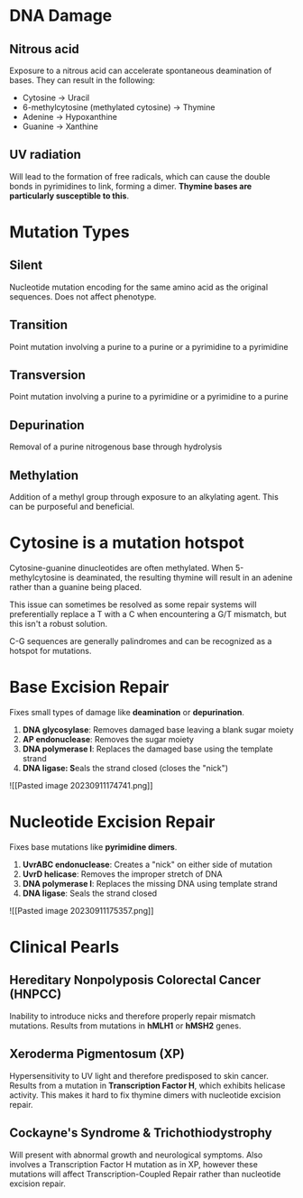 # DNA Damage
## Nitrous acid
Exposure to a nitrous acid can accelerate spontaneous deamination of bases. They can result in the following:
- Cytosine → Uracil
- 6-methylcytosine (methylated cytosine) → Thymine
- Adenine → Hypoxanthine
- Guanine → Xanthine
## UV radiation
Will lead to the formation of free radicals, which can cause the double bonds in pyrimidines to link, forming a dimer. **Thymine bases are particularly susceptible to this**.
# Mutation Types
## Silent
Nucleotide mutation encoding for the same amino acid as the original sequences. Does not affect phenotype.
## Transition
Point mutation involving a purine to a purine or a pyrimidine to a pyrimidine
## Transversion
Point mutation involving a purine to a pyrimidine or a pyrimidine to a purine
## Depurination
Removal of a purine nitrogenous base through hydrolysis
## Methylation
Addition of a methyl group through exposure to an alkylating agent. This can be purposeful and beneficial.
# Cytosine is a mutation hotspot
Cytosine-guanine dinucleotides are often methylated. When 5-methylcytosine is deaminated, the resulting thymine will result in an adenine rather than a guanine being placed.

This issue can sometimes be resolved as some repair systems will preferentially replace a T with a C when encountering a G/T mismatch, but this isn't a robust solution.

C-G sequences are generally palindromes and can be recognized as a hotspot for mutations.
# Base Excision Repair
Fixes small types of damage like **deamination** or **depurination**.

1. **DNA glycosylase**: Removes damaged base leaving a blank sugar moiety
2. **AP endonuclease**: Removes the sugar moiety
3. **DNA polymerase I**: Replaces the damaged base using the template strand
4. **DNA ligase: S**eals the strand closed (closes the "nick")

![[Pasted image 20230911174741.png]]
# Nucleotide Excision Repair
Fixes base mutations like **pyrimidine dimers**.

1. **UvrABC endonuclease**: Creates a "nick" on either side of mutation
2. **UvrD helicase**: Removes the improper stretch of DNA
3. **DNA polymerase I**: Replaces the missing DNA using template strand
4. **DNA ligase**: Seals the strand closed

![[Pasted image 20230911175357.png]]
# Clinical Pearls
## Hereditary Nonpolyposis Colorectal Cancer (HNPCC)
Inability to introduce nicks and therefore properly repair mismatch mutations. Results from mutations in **hMLH1** or **hMSH2** genes.
## Xeroderma Pigmentosum (XP)
Hypersensitivity to UV light and therefore predisposed to skin cancer. Results from a mutation in **Transcription Factor H**, which exhibits helicase activity. This makes it hard to fix thymine dimers with nucleotide excision repair.
## Cockayne's Syndrome & Trichothiodystrophy
Will present with abnormal growth and neurological symptoms. Also involves a Transcription Factor H mutation as in XP, however these mutations will affect Transcription-Coupled Repair rather than nucleotide excision repair.